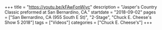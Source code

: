 +++
title = "https://youtu.be/kFAwFonWjvc"
description = "Jasper's Country Classic preformed at San Bernardino, CA."
startdate = "2018-09-02"
pages = ["San Bernardino, CA (955 South E St)", "2-Stage", "Chuck E. Cheese's Show 5 2018"]
tags = ["Videos"]
categories = ["Chuck E. Cheese's"]
+++
